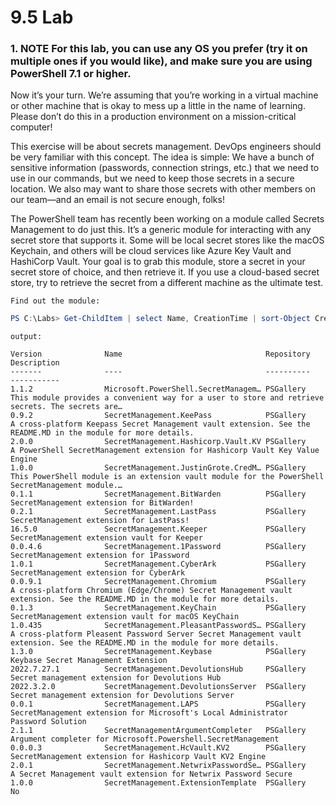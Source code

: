 # 9.5 Lab

### 1. NOTE For this lab, you can use any OS you prefer (try it on multiple ones if you would like), and make sure you are using PowerShell 7.1 or higher.

Now it’s your turn. We’re assuming that you’re working in a virtual machine or other machine that is okay to mess up a little in the name of learning. Please don’t do this in a production environment on a mission-critical computer!

This exercise will be about secrets management. DevOps engineers should be very familiar with this concept. The idea is simple: We have a bunch of sensitive information (passwords, connection strings, etc.) that we need to use in our commands, but we need to keep those secrets in a secure location. We also may want to share those secrets with other members on our team—and an email is not secure enough, folks!

The PowerShell team has recently been working on a module called Secrets Management to do just this. It’s a generic module for interacting with any secret store that supports it. Some will be local secret stores like the macOS Keychain, and others will be cloud services like Azure Key Vault and HashiCorp Vault. Your goal is to grab this module, store a secret in your secret store of choice, and then retrieve it. If you use a cloud-based secret store, try to retrieve the secret from a different machine as the ultimate test.

`Find out the module:`

```powershell
PS C:\Labs> Get-ChildItem | select Name, CreationTime | sort-Object CreationTime -Descending
```

`output:`

```
Version              Name                                Repository           Description
-------              ----                                ----------           -----------
1.1.2                Microsoft.PowerShell.SecretManagem… PSGallery            This module provides a convenient way for a user to store and retrieve secrets. The secrets are…
0.9.2                SecretManagement.KeePass            PSGallery            A cross-platform Keepass Secret Management vault extension. See the README.MD in the module for more details.
2.0.0                SecretManagement.Hashicorp.Vault.KV PSGallery            A PowerShell SecretManagement extension for Hashicorp Vault Key Value Engine
1.0.0                SecretManagement.JustinGrote.CredM… PSGallery            This PowerShell module is an extension vault module for the PowerShell SecretManagement module.…
0.1.1                SecretManagement.BitWarden          PSGallery            SecretManagement extension for BitWarden!
0.2.1                SecretManagement.LastPass           PSGallery            SecretManagement extension for LastPass!
16.5.0               SecretManagement.Keeper             PSGallery            SecretManagement extension vault for Keeper
0.0.4.6              SecretManagement.1Password          PSGallery            SecretManagement extension for 1Password
1.0.1                SecretManagement.CyberArk           PSGallery            SecretManagement extension for CyberArk
0.0.9.1              SecretManagement.Chromium           PSGallery            A cross-platform Chromium (Edge/Chrome) Secret Management vault extension. See the README.MD in the module for more details.
0.1.3                SecretManagement.KeyChain           PSGallery            SecretManagement extension vault for macOS KeyChain
1.0.435              SecretManagement.PleasantPasswordS… PSGallery            A cross-platform Pleasent Password Server Secret Management vault extension. See the README.MD in the module for more details.
1.3.0                SecretManagement.Keybase            PSGallery            Keybase Secret Management Extension
2022.7.27.1          SecretManagement.DevolutionsHub     PSGallery            Secret management extension for Devolutions Hub
2022.3.2.0           SecretManagement.DevolutionsServer  PSGallery            Secret management extension for Devolutions Server
0.0.1                SecretManagement.LAPS               PSGallery            SecretManagement extension for Microsoft's Local Administrator Password Solution
2.1.1                SecretManagementArgumentCompleter   PSGallery            Argument completer for Microsoft.Powershell.SecretManagement
0.0.0.3              SecretManagement.HcVault.KV2        PSGallery            SecretManagement extension for Hashicorp Vault KV2 Engine
2.0.1                SecretManagement.NetwrixPasswordSe… PSGallery            A Secret Management vault extension for Netwrix Password Secure
1.0.0                SecretManagement.ExtensionTemplate  PSGallery            No
```
